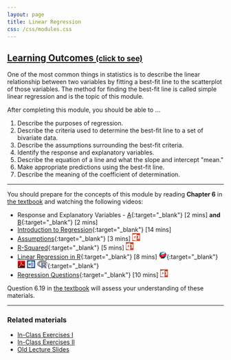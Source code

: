 ```yaml
---
layout: page
title: Linear Regression
css: /css/modules.css
---
```


<div class="panel-group">
  <div class="panel panel-default">
    <div class="panel-heading">
      <h2 class="panel-title">
        <a data-toggle="collapse" href="#ILOs">Learning Outcomes <small>(click to see)</small></a>
      </h2>
    </div>
    <div id="ILOs" class="panel-collapse collapse">
      <div class="panel-body">
<p>One of the most common things in statistics is to describe the linear relationship between two variables by fitting a best-fit line to the scatterplot of those variables.  The method for finding the best-fit line is called simple linear regression and is the topic of this module.</p>

<p>After completing this module, you should be able to ...</p>

<ol>
  <li>Describe the purposes of regression.</li>
  <li>Describe the criteria used to determine the best-fit line to a set of bivariate data.</li>
  <li>Describe the assumptions surrounding the best-fit criteria.</li>
  <li>Identify the response and explanatory variables.</li>
  <li>Describe the equation of a line and what the slope and intercept "mean."</li>
  <li>Make appropriate predictions using the best-fit line.</li>
  <li>Describe the meaning of the coefficient of determination.</li>
</ol>
      </div>
    </div>
  </div>
</div>

----

You should prepare for the concepts of this module by reading **Chapter 6** in [the textbook](../../book/) and watching the following videos:

* Response and Explanatory Variables -  [A](https://www.youtube.com/v/bokeTCH2aJY?version=3&autoplay=1&start=60&end=148){:target="_blank"} [2 mins] **and**  [B](https://www.youtube.com/v/bokeTCH2aJY?version=3&autoplay=1&start=378){:target="_blank"} [2 mins]
* [Introduction to Regression](https://www.youtube.com/v/k_OB1tWX9PM?version=3&autoplay=1){:target="_blank"} [14 mins]
* [Assumptions](https://vimeo.com/user45324800/slr-assumptions){:target="_blank"} [3 mins]  [![PowerPoint](../../img/ppt.png)](PPT.pptx)
* [R-Squared](https://vimeo.com/user45324800/slr-rsquared){:target="_blank"} [5 mins]  [![PowerPoint](../../img/ppt.png)](PPT2.pptx)
* [Linear Regression in R](https://vimeo.com/user45324800/regression1){:target="_blank"} [8 mins] [![Web](../../img/web.png)](RHO.html){:target="_blank"}  [![PDF](../../img/pdf.png)](RHO.pdf) [![MSWord](../../img/word.png)](RHO.docx)  [![R](../../img/Rlogo.png)](RHO.R){:target="_blank"}
* [Regression Questions](https://vimeo.com/user45324800/slr-questions){:target="_blank"} [10 mins]  [![PowerPoint](../../img/ppt.png)](PPT3.pptx)

Question 6.19 in [the textbook](../../book/) will assess your understanding of these materials.

----

### Related materials

* [In-Class Exercises I](CE1.html)
* [In-Class Exercises II](CE2.html)
* [Old Lecture Slides](PPT_old.pptx)
